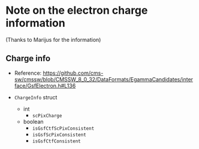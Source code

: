 # Note on the electron charge information

(Thanks to Marijus for the information)



## Charge info

* Reference: https://github.com/cms-sw/cmssw/blob/CMSSW_8_0_32/DataFormats/EgammaCandidates/interface/GsfElectron.h#L136



* ```ChargeInfo``` struct
  * int
    * ```scPixCharge```
  * boolean
    * ```isGsfCtfScPixConsistent```
    * ```isGsfScPixConsistent```
    * ```isGsfCtfConsistent```



